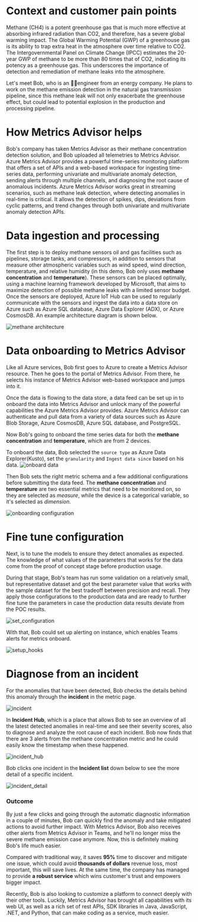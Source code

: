 # Context and customer pain points
Methane (CH4) is a potent greenhouse gas that is much more effective at absorbing infrared radiation than CO2, and therefore, has a severe global warming impact. The Global Warming Potential (GWP) of a greenhouse gas is its ability to trap extra heat in the atmosphere over time relative to CO2. The Intergovernmental Panel on Climate Change (IPCC) estimates the 20-year GWP of methane to be more than 80 times that of CO2, indicating its potency as a greenhouse gas. This underscores the importance of detection and remediation of methane leaks into the atmosphere.  

Let's meet Bob, who is an 👨‍💻engineer from an energy company. He plans to work on the methane emission detection in the natural gas transmission pipeline, since this methane leak will not only exacerbate the greenhouse effect, but could lead to potential explosion in the production and processing pipeline.

# How Metrics Advisor helps
Bob's company has taken Metrics Advisor as their methane concentration detection solution, and Bob uploaded all telemetries to Metrics Advisor. Azure Metrics Advisor provides a powerful time-series monitoring platform that offers a set of APIs and a web-based workspace for ingesting time-series data, performing univariate and multivariate anomaly detection, sending alerts through multiple channels, and diagnosing the root cause of anomalous incidents. Azure Metrics Advisor works great in streaming scenarios, such as methane leak detection, where detecting anomalies in real-time is critical.  It allows the detection of spikes, dips, deviations from cyclic patterns, and trend changes through both univariate and multivariate anomaly detection APIs.

# Data ingestion and processing
The first step is to deploy methane sensors oil and gas facilities such as pipelines, storage tanks, and compressors, in addition to sensors that measure other atmospheric variables such as wind speed, wind direction, temperature, and relative humidity (in this demo, Bob only uses **methane concentration** and **temperature**). These sensors can be placed optimally, using a machine learning framework developed by Microsoft, that aims to maximize detection of possible methane leaks with a limited sensor budget. Once the sensors are deployed, Azure IoT Hub can be used to regularly communicate with the sensors and ingest the data into a data store on Azure such as Azure SQL database, Azure Data Explorer (ADX), or Azure CosmosDB. An example architecture diagram is shown below.

![methane architecture](/media/methane-architecture.png)

# Data onboarding to Metrics Advisor

Like all Azure services, Bob first goes to Azure to create a Metrics Advisor resource.
Then he goes to the portal of Metrics Advisor. From there, he selects his instance of Metrics Advisor web-based workspace and jumps into it.

Once the data is flowing to the data store, a data feed can be set up in   to onboard the data into Metrics Advisor and unlock many of the powerful capabilities the Azure Metrics Advisor provides. Azure Metrics Advisor can authenticate and pull data from a variety of data sources such as Azure Blob Storage, Azure CosmosDB, Azure SQL database, and PostgreSQL.

Now Bob's going to onboard the time series data for both the **methane concentration** and **temperature**, which are from 2 devices.

To onboard the data, Bob selected the `source type` as Azure Data Explorer(Kusto), set the `granularity` and `Ingest data since` based on his data.
![onboard data](/media/onboard-data.png)

Then Bob sets the right metric schema and a few additional configurations before submitting the data feed. The **methane concentration** and **temperature** are two essential metrics that need to be monitored on, so they are selected as *measure*, while the device is a categorical variable, so it's selected as *dimension*.

![onboarding configuration](/media/data_onboarding_configuration.png)


# Fine tune configuration
Next, is to tune the models to ensure they detect anomalies as expected.
The knowledge of what values of the parameters that works for the data come from the proof of concept stage before production usage.

During that stage, Bob's team has run some validation on a relatively small, but representative dataset and got the best parameter value that works with the sample dataset for the best tradeoff between precision and recall.
They apply those configurations to the production data and are ready to further fine tune the parameters in case the production data results deviate from the POC results.

![set_configuration](/media/methane-anomaly-detection.png)

With that, Bob could set up alerting on instance, which enables Teams alerts for metrics onboard.

![setup_hooks](/media/methane_hook_setup.png)

# Diagnose from an incident

For the anomalies that have been detected, Bob checks the details behind this anomaly through the **incident** in the metric page.

![incident](/media/methane_incident.png)

In **Incident Hub**, which is a place that allows Bob to see an overview of all the latest detected anomalies in real-time and see their severity scores, also to diagnose and analyze the root cause of each incident. Bob now finds that there are 3 alerts from the methane concentration metric and he could easily know the timestamp when these happened.

![incident_hub](/media/methane_incident_hub.png)

Bob clicks one incident in the **Incident list** down below to see the more detail of a specific incident.

![incident_detail](/media/methane_incident_details.png)

### Outcome
By just a few clicks and going through the automatic diagnostic information in a couple of minutes, Bob can quickly find the anomaly and take mitigated actions to avoid further impact. 
With Metrics Advisor, Bob also receives other alerts from Metrics Advisor in Teams, and he'll no longer miss the severe methane emission case anymore.
Now, this is definitely making Bob's life much easier.

Compared with traditional way, it saves **95%** time to discover and mitigate one issue, which could avoid **thousands of dollars** revenue loss, most important, this will save lives. At the same time, the company has managed to provide **a robust service** which wins customer's trust and empowers bigger impact. 

Recently, Bob is also looking to customize a platform to connect deeply with their other tools. Luckily, Metrics Advisor has brought all capabilities with its web UI, as well as a rich set of rest APIs, SDK libraries in Java, JavaScript, .NET, and Python, that can make coding as a service, much easier.